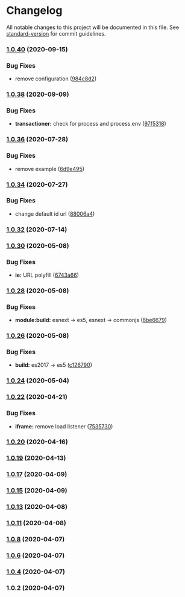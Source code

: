 # Changelog

All notable changes to this project will be documented in this file. See [standard-version](https://github.com/conventional-changelog/standard-version) for commit guidelines.

### [1.0.40](https://github.com/YOUR_GITHUB_USER_NAME/workpath-client/compare/v1.0.38...v1.0.40) (2020-09-15)


### Bug Fixes

* remove configuration ([984c8d2](https://github.com/YOUR_GITHUB_USER_NAME/workpath-client/commit/984c8d25b3d70d8e80a1f7f43fe314bf1c931cf5))

### [1.0.38](https://github.com/YOUR_GITHUB_USER_NAME/workpath-client/compare/v1.0.36...v1.0.38) (2020-09-09)


### Bug Fixes

* **transactioner:** check for process and process.env ([97f5318](https://github.com/YOUR_GITHUB_USER_NAME/workpath-client/commit/97f5318217278eb8626d4fd63ac288df2cad8adc))

### [1.0.36](https://github.com/YOUR_GITHUB_USER_NAME/workpath-client/compare/v1.0.34...v1.0.36) (2020-07-28)


### Bug Fixes

* remove example ([6d9e495](https://github.com/YOUR_GITHUB_USER_NAME/workpath-client/commit/6d9e49517802996aaf120c7be101b558e5a853b4))

### [1.0.34](https://github.com/YOUR_GITHUB_USER_NAME/workpath-client/compare/v1.0.32...v1.0.34) (2020-07-27)


### Bug Fixes

* change default id url ([88006a4](https://github.com/YOUR_GITHUB_USER_NAME/workpath-client/commit/88006a43125dadafd7a1fda77aa2e81911d854e0))

### [1.0.32](https://github.com/YOUR_GITHUB_USER_NAME/workpath-client/compare/v1.0.30...v1.0.32) (2020-07-14)

### [1.0.30](https://github.com/YOUR_GITHUB_USER_NAME/workpath-client/compare/v1.0.28...v1.0.30) (2020-05-08)


### Bug Fixes

* **ie:** URL polyfill ([6743a66](https://github.com/YOUR_GITHUB_USER_NAME/workpath-client/commit/6743a66))



### [1.0.28](https://github.com/YOUR_GITHUB_USER_NAME/workpath-client/compare/v1.0.26...v1.0.28) (2020-05-08)


### Bug Fixes

* **module:build:** esnext -> es5, esnext -> commonjs ([6be6679](https://github.com/YOUR_GITHUB_USER_NAME/workpath-client/commit/6be6679))



### [1.0.26](https://github.com/YOUR_GITHUB_USER_NAME/workpath-client/compare/v1.0.24...v1.0.26) (2020-05-08)


### Bug Fixes

* **build:** es2017 -> es5 ([c126790](https://github.com/YOUR_GITHUB_USER_NAME/workpath-client/commit/c126790))



### [1.0.24](https://github.com/YOUR_GITHUB_USER_NAME/workpath-client/compare/v1.0.22...v1.0.24) (2020-05-04)



### [1.0.22](https://github.com/YOUR_GITHUB_USER_NAME/workpath-client/compare/v1.0.19...v1.0.22) (2020-04-21)


### Bug Fixes

* **iframe:** remove load listener ([7535730](https://github.com/YOUR_GITHUB_USER_NAME/workpath-client/commit/7535730))



### [1.0.20](https://github.com/YOUR_GITHUB_USER_NAME/workpath-client/compare/v1.0.19...v1.0.20) (2020-04-16)



### [1.0.19](https://github.com/YOUR_GITHUB_USER_NAME/workpath-client/compare/v1.0.17...v1.0.19) (2020-04-13)



### [1.0.17](https://github.com/YOUR_GITHUB_USER_NAME/workpath-client/compare/v1.0.15...v1.0.17) (2020-04-09)



### [1.0.15](https://github.com/YOUR_GITHUB_USER_NAME/workpath-client/compare/v1.0.13...v1.0.15) (2020-04-09)



### [1.0.13](https://github.com/YOUR_GITHUB_USER_NAME/workpath-client/compare/v1.0.11...v1.0.13) (2020-04-08)



### [1.0.11](https://github.com/YOUR_GITHUB_USER_NAME/workpath-client/compare/v1.0.8...v1.0.11) (2020-04-08)



### [1.0.8](https://github.com/YOUR_GITHUB_USER_NAME/workpath-client/compare/v1.0.6...v1.0.8) (2020-04-07)



### [1.0.6](https://github.com/YOUR_GITHUB_USER_NAME/workpath-client/compare/v1.0.4...v1.0.6) (2020-04-07)



### [1.0.4](https://github.com/YOUR_GITHUB_USER_NAME/workpath-client/compare/v1.0.2...v1.0.4) (2020-04-07)



### 1.0.2 (2020-04-07)
